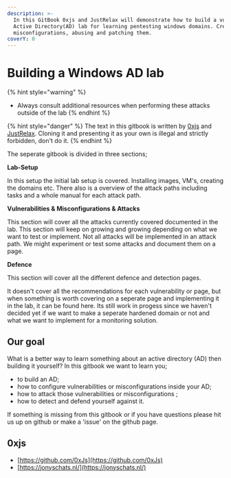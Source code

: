 ```yaml
---
description: >-
  In this GitBook 0xjs and JustRelax will demonstrate how to build a vulnerable
  Active Directory(AD) lab for learning pentesting windows domains. Creating
  misconfigurations, abusing and patching them.
coverY: 0
---
```


# Building a Windows AD lab

{% hint style="warning" %}
* Always consult additional resources when performing these attacks outside of the lab
{% endhint %}

{% hint style="danger" %}
The text in this gitbook is written by [0xjs](https://github.com/0xJs) and [JustRelax](https://github.com/JustRelx). Cloning it and presenting it as your own is illegal and strictly forbidden, don't do it.
{% endhint %}

The seperate gitbook is divided in three sections;

**Lab-Setup**

In this setup the initial lab setup is covered. Installing images, VM's, creating the domains etc. There also is a overview of the attack paths including tasks and a whole manual for each attack path.

**Vulnerabilities & Misconfigurations & Attacks**

This section will cover all the attacks currently covered documented in the lab. This section will keep on growing and growing depending on what we want to test or implement. Not all attacks will be implemented in an attack path. We might experiment or test some attacks and document them on a page.

**Defence**

This section will cover all the different defence and detection pages.&#x20;

It doesn't cover all the recommendations for each vulnerability or page, but when something is worth covering on a seperate page and implementing it in the lab, it can be found here. Its still work in progess since we haven't decided yet if we want to make a seperate hardened domain or not and what we want to implement for a monitoring solution.

## Our goal

What is a better way to learn something about an active directory (AD) then building it yourself? In this gitbook we want to learn you;

* to build an AD;
* how to configure vulnerabilities or misconfigurations inside your AD;
* how to attack those vulnerabilities or misconfigurations ;
* how to detect and defend yourself against it.

If something is missing from this gitbook or if you have questions please hit us up on github or make a 'issue' on the github page.&#x20;

## 0xjs

* [https://github.com/0xJs](https://github.com/0xJs)
* [https://jonyschats.nl/](https://jonyschats.nl/)

